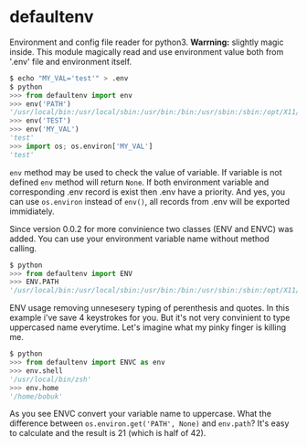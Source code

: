 # defaultenv

Environment and config file reader for python3.
**Warrning:** slightly magic inside. This module magically read and use environment value both from '.env' file and environment itself.

```python
$ echo "MY_VAL='test'" > .env
$ python
>>> from defaultenv import env
>>> env('PATH')
'/usr/local/bin:/usr/local/sbin:/usr/bin:/bin:/usr/sbin:/sbin:/opt/X11/bin'
>>> env('TEST')
>>> env('MY_VAL')
'test'
>>> import os; os.environ['MY_VAL']
'test'

```

`env` method may be used to check the value of variable.
If variable is not defined `env` method will return `None`.
If both environment variable and corresponding .env record is exist then  .env have a priority.
And yes, you can use `os.environ` instead of  `env()`, all records from .env will be exported immidiately.

Since version 0.0.2 for more convinience two classes (ENV and ENVC) was added. You can use your environment variable name without method calling.

```python
$ python
>>> from defaultenv import ENV
>>> ENV.PATH
'/usr/local/bin:/usr/local/sbin:/usr/bin:/bin:/usr/sbin:/sbin:/opt/X11/bin'
```

ENV usage removing unnesesery typing of perenthesis and quotes. In this example i've save 4 keystrokes for you. But it's not very convinient to type uppercased name everytime. Let's imagine what my pinky finger is killing me.

```python
$ python
>>> from defaultenv import ENVC as env
>>> env.shell
'/usr/local/bin/zsh'
>>> env.home
'/home/bobuk'
```

As you see ENVC convert your variable name to uppercase. What the difference between `os.environ.get('PATH', None)` and `env.path`? It's easy to calculate and the result is 21 (which is half of 42).